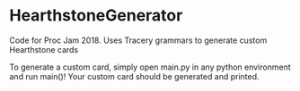 # HearthstoneGenerator
Code for Proc Jam 2018. Uses Tracery grammars to generate custom Hearthstone cards

To generate a custom card, simply open main.py in any python environment and run main()!
Your custom card should be generated and printed.

